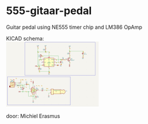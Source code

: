 # 555-gitaar-pedal
Guitar pedal using NE555 timer chip and LM386 OpAmp

KICAD schema:<br>
<img src="https://github.com/pappavis/555-gitaar-pedal/blob/main/img/555-gitaar-pedal-schema_2.png?raw=true" width="50%" height="50%">

door: Michiel Erasmus
